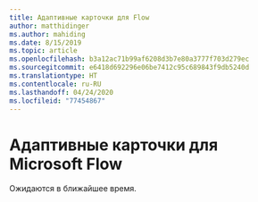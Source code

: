 ```yaml
---
title: Адаптивные карточки для Flow
author: matthidinger
ms.author: mahiding
ms.date: 8/15/2019
ms.topic: article
ms.openlocfilehash: b3a12ac71b99af6208d3b7e80a3777f703d279ec
ms.sourcegitcommit: e6418d692296e06be7412c95c689843f9db5240d
ms.translationtype: HT
ms.contentlocale: ru-RU
ms.lasthandoff: 04/24/2020
ms.locfileid: "77454867"
---
```

# <a name="adaptive-cards-for-microsoft-flow"></a>Адаптивные карточки для Microsoft Flow

Ожидаются в ближайшее время.
